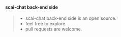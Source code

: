#### scai-chat back-end side 
> * scai-chat back-end side is an open source. <br/>
> * feel free to explore. <br/>
> * pull requests are welcome. <br/>
